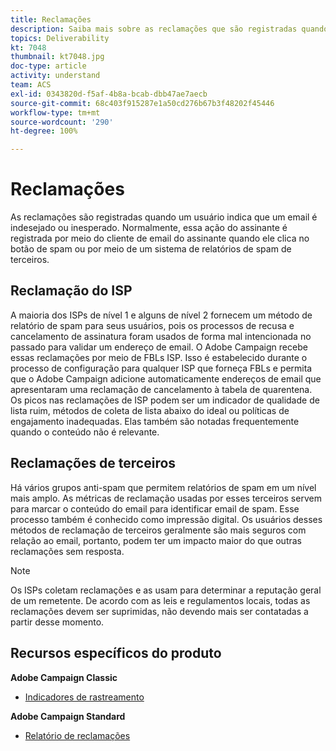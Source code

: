 ```yaml
---
title: Reclamações
description: Saiba mais sobre as reclamações que são registradas quando um usuário indica que um email é indesejado ou inesperado.
topics: Deliverability
kt: 7048
thumbnail: kt7048.jpg
doc-type: article
activity: understand
team: ACS
exl-id: 0343820d-f5af-4b8a-bcab-dbb47ae7aecb
source-git-commit: 68c403f915287e1a50cd276b67b3f48202f45446
workflow-type: tm+mt
source-wordcount: '290'
ht-degree: 100%

---
```


# Reclamações

As reclamações são registradas quando um usuário indica que um email é indesejado ou inesperado. Normalmente, essa ação do assinante é registrada por meio do cliente de email do assinante quando ele clica no botão de spam ou por meio de um sistema de relatórios de spam de terceiros.

## Reclamação do ISP

A maioria dos ISPs de nível 1 e alguns de nível 2 fornecem um método de relatório de spam para seus usuários, pois os processos de recusa e cancelamento de assinatura foram usados de forma mal intencionada no passado para validar um endereço de email. O Adobe Campaign recebe essas reclamações por meio de FBLs ISP. Isso é estabelecido durante o processo de configuração para qualquer ISP que forneça FBLs e permita que o Adobe Campaign adicione automaticamente endereços de email que apresentaram uma reclamação de cancelamento à tabela de quarentena. Os picos nas reclamações de ISP podem ser um indicador de qualidade de lista ruim, métodos de coleta de lista abaixo do ideal ou políticas de engajamento inadequadas. Elas também são notadas frequentemente quando o conteúdo não é relevante.

## Reclamações de terceiros

Há vários grupos anti-spam que permitem relatórios de spam em um nível mais amplo. As métricas de reclamação usadas por esses terceiros servem para marcar o conteúdo do email para identificar email de spam. Esse processo também é conhecido como impressão digital. Os usuários desses métodos de reclamação de terceiros geralmente são mais seguros com relação ao email, portanto, podem ter um impacto maior do que outras reclamações sem resposta.

>[!NOTE]
>
>Os ISPs coletam reclamações e as usam para determinar a reputação geral de um remetente. De acordo com as leis e regulamentos locais, todas as reclamações devem ser suprimidas, não devendo mais ser contatadas a partir desse momento.

## Recursos específicos do produto

**Adobe Campaign Classic**

* [Indicadores de rastreamento](https://experienceleague.adobe.com/docs/campaign-classic/using/reporting/reports-on-deliveries/delivery-reports.html?lang=pt-BR#tracking-indicators)

**Adobe Campaign Standard**

* [Relatório de reclamações](https://experienceleague.adobe.com/docs/campaign-standard/using/reporting/list-of-reports/complaints.html?lang=pt-BR#reporting)
